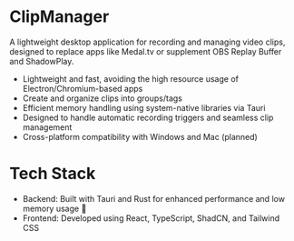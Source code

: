 # ClipManager
A lightweight desktop application for recording and managing video clips, designed to replace apps like Medal.tv or supplement OBS Replay Buffer and ShadowPlay.

- Lightweight and fast, avoiding the high resource usage of Electron/Chromium-based apps
- Create and organize clips into groups/tags
- Efficient memory handling using system-native libraries via Tauri
- Designed to handle automatic recording triggers and seamless clip management
- Cross-platform compatibility with Windows and Mac (planned)

# Tech Stack
- Backend: Built with Tauri and Rust for enhanced performance and low memory usage 🦀
- Frontend: Developed using React, TypeScript, ShadCN, and Tailwind CSS


